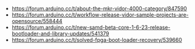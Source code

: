 - https://forum.arduino.cc/t/about-the-mkr-vidor-4000-category/847590
- https://forum.arduino.cc/t/workflow-release-vidor-sample-projects-are-opensource/558444
- https://forum.arduino.cc/t/new-samd-beta-core-1-6-23-release-bootloader-and-library-updates/541379
- https://forum.arduino.cc/t/solved-fpga-boot-loader-recovery/539660
